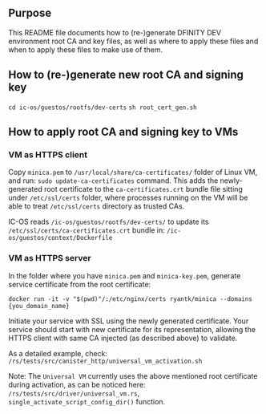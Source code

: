 ## Purpose
This README file documents how to (re-)generate DFINITY DEV environment root CA and key files, as
well as where to apply these files and when to apply these files to make use of them.

## How to (re-)generate new root CA and signing key
`cd ic-os/guestos/rootfs/dev-certs`
`sh root_cert_gen.sh`

## How to apply root CA and signing key to VMs
### VM as HTTPS client
Copy `minica.pem` to `/usr/local/share/ca-certificates/` folder of Linux VM, and run: 
`sudo update-ca-certificates` command. This adds the newly-generated root certificate 
to the `ca-certificates.crt` bundle file sitting under `/etc/ssl/certs` folder, where
processes running on the VM will be able to treat `/etc/ssl/certs` directory as trusted CAs.

IC-OS reads `/ic-os/guestos/rootfs/dev-certs/` to update its `/etc/ssl/certs/ca-certificates.crt`
bundle in: `/ic-os/guestos/context/Dockerfile`

### VM as HTTPS server
In the folder where you have `minica.pem` and `minica-key.pem`, generate service 
certificate from the root certificate:

`docker run -it -v "$(pwd)"/:/etc/nginx/certs ryantk/minica --domains {you_domain_name}`

Initiate your service with SSL using the newly generated certificate. Your service should
start with new certificate for its representation, allowing the HTTPS client with same CA
injected (as described above) to validate.

As a detailed example, check: `/rs/tests/src/canister_http/universal_vm_activation.sh`

Note: 
The `Universal VM` currently uses the above mentioned root certificate during activation,
as can be noticed here: `/rs/tests/src/driver/universal_vm.rs`, `single_activate_script_config_dir()`
function. 
